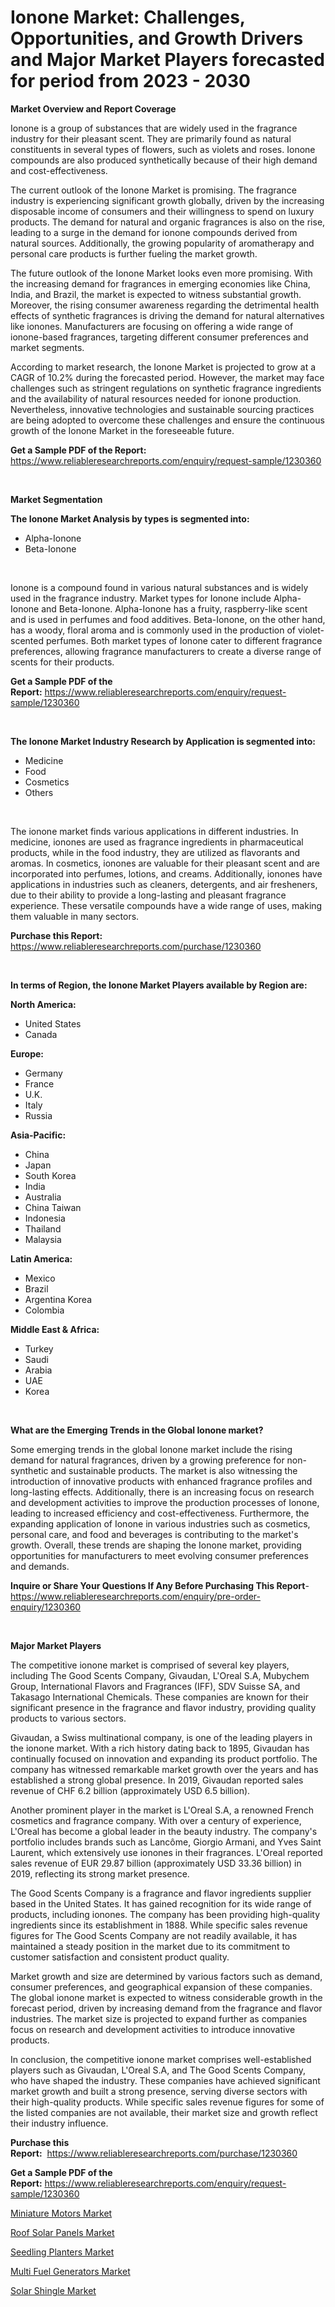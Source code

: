 <p><h1>Ionone Market: Challenges, Opportunities, and Growth Drivers and Major Market Players forecasted for period from 2023 - 2030</h1></p><p><strong>Market Overview and Report Coverage</strong></p>
<p><p>Ionone is a group of substances that are widely used in the fragrance industry for their pleasant scent. They are primarily found as natural constituents in several types of flowers, such as violets and roses. Ionone compounds are also produced synthetically because of their high demand and cost-effectiveness.</p><p>The current outlook of the Ionone Market is promising. The fragrance industry is experiencing significant growth globally, driven by the increasing disposable income of consumers and their willingness to spend on luxury products. The demand for natural and organic fragrances is also on the rise, leading to a surge in the demand for ionone compounds derived from natural sources. Additionally, the growing popularity of aromatherapy and personal care products is further fueling the market growth.</p><p>The future outlook of the Ionone Market looks even more promising. With the increasing demand for fragrances in emerging economies like China, India, and Brazil, the market is expected to witness substantial growth. Moreover, the rising consumer awareness regarding the detrimental health effects of synthetic fragrances is driving the demand for natural alternatives like ionones. Manufacturers are focusing on offering a wide range of ionone-based fragrances, targeting different consumer preferences and market segments.</p><p>According to market research, the Ionone Market is projected to grow at a CAGR of 10.2% during the forecasted period. However, the market may face challenges such as stringent regulations on synthetic fragrance ingredients and the availability of natural resources needed for ionone production. Nevertheless, innovative technologies and sustainable sourcing practices are being adopted to overcome these challenges and ensure the continuous growth of the Ionone Market in the foreseeable future.</p></p>
<p><strong>Get a Sample PDF of the Report:</strong> <a href="https://www.reliableresearchreports.com/enquiry/request-sample/1230360">https://www.reliableresearchreports.com/enquiry/request-sample/1230360</a></p>
<p>&nbsp;</p>
<p><strong>Market Segmentation</strong></p>
<p><strong>The Ionone Market Analysis by types is segmented into:</strong></p>
<p><ul><li>Alpha-Ionone</li><li>Beta-Ionone</li></ul></p>
<p>&nbsp;</p>
<p><p>Ionone is a compound found in various natural substances and is widely used in the fragrance industry. Market types for Ionone include Alpha-Ionone and Beta-Ionone. Alpha-Ionone has a fruity, raspberry-like scent and is used in perfumes and food additives. Beta-Ionone, on the other hand, has a woody, floral aroma and is commonly used in the production of violet-scented perfumes. Both market types of Ionone cater to different fragrance preferences, allowing fragrance manufacturers to create a diverse range of scents for their products.</p></p>
<p><strong>Get a Sample PDF of the Report:</strong>&nbsp;<a href="https://www.reliableresearchreports.com/enquiry/request-sample/1230360">https://www.reliableresearchreports.com/enquiry/request-sample/1230360</a></p>
<p>&nbsp;</p>
<p><strong>The Ionone Market Industry Research by Application is segmented into:</strong></p>
<p><ul><li>Medicine</li><li>Food</li><li>Cosmetics</li><li>Others</li></ul></p>
<p>&nbsp;</p>
<p><p>The ionone market finds various applications in different industries. In medicine, ionones are used as fragrance ingredients in pharmaceutical products, while in the food industry, they are utilized as flavorants and aromas. In cosmetics, ionones are valuable for their pleasant scent and are incorporated into perfumes, lotions, and creams. Additionally, ionones have applications in industries such as cleaners, detergents, and air fresheners, due to their ability to provide a long-lasting and pleasant fragrance experience. These versatile compounds have a wide range of uses, making them valuable in many sectors.</p></p>
<p><strong>Purchase this Report:</strong>&nbsp; <a href="https://www.reliableresearchreports.com/purchase/1230360">https://www.reliableresearchreports.com/purchase/1230360</a></p>
<p>&nbsp;</p>
<p><strong>In terms of Region, the Ionone Market Players available by Region are:</strong></p>
<p>
    <p> <strong> North America: </strong>
        <ul>
            <li>United States</li>
            <li>Canada</li>
        </ul>
        </p> 
    <p> <strong> Europe: </strong>
        <ul>
            <li>Germany</li>
            <li>France</li>
            <li>U.K.</li>
            <li>Italy</li>
            <li>Russia</li>
        </ul>
        </p> 
    <p> <strong> Asia-Pacific: </strong>
        <ul>
            <li>China</li>
            <li>Japan</li>
            <li>South Korea</li>
            <li>India</li>
            <li>Australia</li>
            <li>China Taiwan</li>
            <li>Indonesia</li>
            <li>Thailand</li>
            <li>Malaysia</li>
        </ul>
        </p> 
    <p> <strong> Latin America: </strong>
        <ul>
            <li>Mexico</li>
            <li>Brazil</li>
            <li>Argentina Korea</li>
            <li>Colombia</li>
        </ul>
        </p> 
    <p> <strong> Middle East & Africa: </strong>
        <ul>
            <li>Turkey</li>
            <li>Saudi</li>
            <li>Arabia</li>
            <li>UAE</li>
            <li>Korea</li>
        </ul>
    </p>
    </p>
<p>&nbsp;</p>
<p><strong>What are the Emerging Trends in the Global Ionone market?</strong></p>
<p><p>Some emerging trends in the global Ionone market include the rising demand for natural fragrances, driven by a growing preference for non-synthetic and sustainable products. The market is also witnessing the introduction of innovative products with enhanced fragrance profiles and long-lasting effects. Additionally, there is an increasing focus on research and development activities to improve the production processes of Ionone, leading to increased efficiency and cost-effectiveness. Furthermore, the expanding application of Ionone in various industries such as cosmetics, personal care, and food and beverages is contributing to the market's growth. Overall, these trends are shaping the Ionone market, providing opportunities for manufacturers to meet evolving consumer preferences and demands.</p></p>
<p><strong>Inquire or Share Your Questions If Any Before Purchasing This Report</strong>- <a href="https://www.reliableresearchreports.com/enquiry/pre-order-enquiry/1230360">https://www.reliableresearchreports.com/enquiry/pre-order-enquiry/1230360</a></p>
<p>&nbsp;</p>
<p><strong>Major Market Players</strong></p>
<p><p>The competitive ionone market is comprised of several key players, including The Good Scents Company, Givaudan, L'Oreal S.A, Mubychem Group, International Flavors and Fragrances (IFF), SDV Suisse SA, and Takasago International Chemicals. These companies are known for their significant presence in the fragrance and flavor industry, providing quality products to various sectors.</p><p>Givaudan, a Swiss multinational company, is one of the leading players in the ionone market. With a rich history dating back to 1895, Givaudan has continually focused on innovation and expanding its product portfolio. The company has witnessed remarkable market growth over the years and has established a strong global presence. In 2019, Givaudan reported sales revenue of CHF 6.2 billion (approximately USD 6.5 billion).</p><p>Another prominent player in the market is L'Oreal S.A, a renowned French cosmetics and fragrance company. With over a century of experience, L'Oreal has become a global leader in the beauty industry. The company's portfolio includes brands such as Lancôme, Giorgio Armani, and Yves Saint Laurent, which extensively use ionones in their fragrances. L'Oreal reported sales revenue of EUR 29.87 billion (approximately USD 33.36 billion) in 2019, reflecting its strong market presence.</p><p>The Good Scents Company is a fragrance and flavor ingredients supplier based in the United States. It has gained recognition for its wide range of products, including ionones. The company has been providing high-quality ingredients since its establishment in 1888. While specific sales revenue figures for The Good Scents Company are not readily available, it has maintained a steady position in the market due to its commitment to customer satisfaction and consistent product quality.</p><p>Market growth and size are determined by various factors such as demand, consumer preferences, and geographical expansion of these companies. The global ionone market is expected to witness considerable growth in the forecast period, driven by increasing demand from the fragrance and flavor industries. The market size is projected to expand further as companies focus on research and development activities to introduce innovative products.</p><p>In conclusion, the competitive ionone market comprises well-established players such as Givaudan, L'Oreal S.A, and The Good Scents Company, who have shaped the industry. These companies have achieved significant market growth and built a strong presence, serving diverse sectors with their high-quality products. While specific sales revenue figures for some of the listed companies are not available, their market size and growth reflect their industry influence.</p></p>
<p><strong>Purchase this Report:</strong>&nbsp;&nbsp;<a href="https://www.reliableresearchreports.com/purchase/1230360">https://www.reliableresearchreports.com/purchase/1230360</a></p>
<p></p>
<p><strong>Get a Sample PDF of the Report:</strong>&nbsp;<a href="https://www.reliableresearchreports.com/enquiry/request-sample/1230360">https://www.reliableresearchreports.com/enquiry/request-sample/1230360</a></p>
<p><p><a href="https://medium.com/@elwyncarter2023/miniature-motors-market-size-reveals-the-best-marketing-channels-in-global-industry-87582beb6066">Miniature Motors Market</a></p><p><a href="https://medium.com/@charityrice2662/roof-solar-panels-market-comprehensive-assessment-by-type-application-and-geography-06cfbca73672">Roof Solar Panels Market</a></p><p><a href="https://medium.com/@donaldortega4f/seedling-planters-market-size-market-outlook-and-market-forecast-2023-to-2030-9e0a555a6e1c">Seedling Planters Market</a></p><p><a href="https://medium.com/@vivianejast/multi-fuel-generators-market-size-reveals-the-best-marketing-channels-in-global-industry-61ae32c799b4">Multi Fuel Generators Market</a></p><p><a href="https://medium.com/@jarredmertz2772/solar-shingle-market-size-and-market-trends-complete-industry-overview-2023-to-2030-a2ba499d2799">Solar Shingle Market</a></p></p>